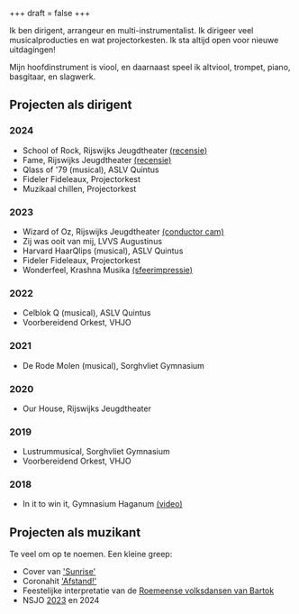 +++
draft = false
+++

Ik ben dirigent, arrangeur en multi-instrumentalist. Ik dirigeer veel musicalproducties en wat projectorkesten. Ik sta altijd open voor nieuwe uitdagingen!

Mijn hoofdinstrument is viool, en daarnaast speel ik altviool, trompet, piano, basgitaar, en slagwerk.

## Projecten als dirigent

### 2024
- School of Rock, Rijswijks Jeugdtheater [(recensie)](https://musicalsites.nl/school-of-rock/)
- Fame, Rijswijks Jeugdtheater [(recensie)](https://musicalsites.nl/theatergroep-nurt-presenteert-fame-de-musical/)
- Qlass of '79 (musical), ASLV Quintus
- Fideler Fideleaux, Projectorkest
- Muzikaal chillen, Projectorkest
### 2023
- Wizard of Oz, Rijswijks Jeugdtheater [(conductor cam)](https://www.youtube.com/watch?v=Z8bpdW299DA)
- Zij was ooit van mij, LVVS Augustinus
- Harvard HaarQlips (musical), ASLV Quintus
- Fideler Fideleaux, Projectorkest
- Wonderfeel, Krashna Musika [(sfeerimpressie)](https://www.youtube.com/watch?v=pUEUut7xNbs&t=1s)
### 2022
- Celblok Q (musical), ASLV Quintus
- Voorbereidend Orkest, VHJO
### 2021
- De Rode Molen (musical), Sorghvliet Gymnasium
### 2020
- Our House, Rijswijks Jeugdtheater
### 2019
- Lustrummusical, Sorghvliet Gymnasium
- Voorbereidend Orkest, VHJO
### 2018 
- In it to win it, Gymnasium Haganum [(video)](https://www.youtube.com/watch?v=E9iH8CtMqM8)

## Projecten als muzikant

Te veel om op te noemen. Een kleine greep: 
- Cover van ['Sunrise'](https://www.youtube.com/watch?v=yfiwhqgxWSM)
- Coronahit ['Afstand!'](https://www.youtube.com/watch?v=T-yhpYYz0HU)
- Feestelijke interpretatie van de [Roemeense volksdansen van Bartok](https://www.youtube.com/watch?v=pGPlmAJSd9k)
- NSJO [2023](https://www.youtube.com/watch?v=fEie0JfQFwI) en 2024
